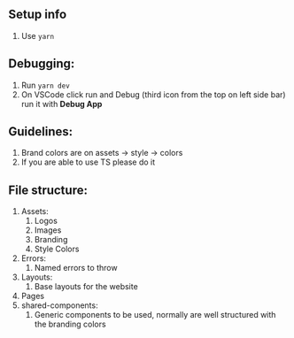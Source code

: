 ## Setup info
1. Use ```yarn```


## Debugging:
1. Run ```yarn dev```
2. On VSCode click run and Debug (third icon from the top on left side bar) run it with **Debug App**

## Guidelines:
1. Brand colors are on assets -> style -> colors
2. If you are able to use TS please do it

## File structure:
1. Assets:
   1. Logos
   2. Images
   3. Branding
   4. Style Colors
2. Errors:
   1. Named errors to throw
3. Layouts:
   1. Base layouts for the website
4. Pages
5. shared-components:
   1. Generic components to be used, normally are well structured with the branding colors
